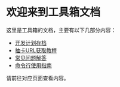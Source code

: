 # 欢迎来到工具箱文档

这里是工具箱的文档，主要有以下几部分内容：

- [开发计划存档](history-dev-plan.md)
- [抽卡URL获取教程](how-to-get-api-url.md)
- [常见问题解答](troubleshooting.md)
- [命令行使用指南](cli-guidance.md)

请前往对应页面查看内容。

